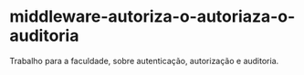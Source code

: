 # middleware-autoriza-o-autoriaza-o-auditoria
Trabalho para a faculdade, sobre autenticação, autorização e auditoria.
